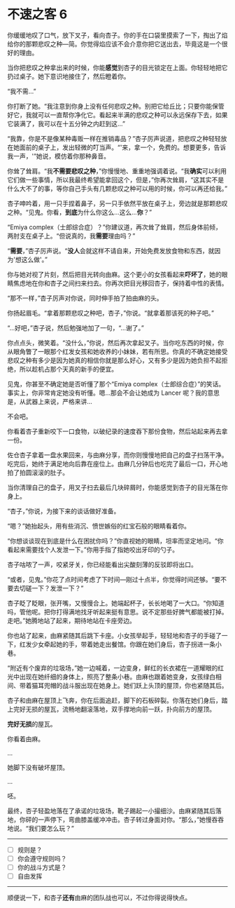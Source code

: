 # 不速之客 6

你缓缓地叹了口气，放下叉子，看向杏子。你的手在口袋里摸索了一下，掏出了焰给你的那颗悲叹之种—简。你觉得焰应该不会介意你把它送出去，毕竟这是一个很好的理由。

当你把悲叹之种拿出来的时候，你能**感觉**到杏子的目光锁定在上面。你轻轻地把它扔过桌子。她下意识地接住了，然后瞪着你。

“我不需...”

你打断了她。“我注意到你身上没有任何悲叹之种。别把它给丘比；只要你能保管好它，我就可以一直帮你净化它。看起来半满的悲叹之种可以永远保存下去，如果它装满了，我可以在十五分钟之内赶到这...”

“我靠，你是不是像某种毒贩一样在推销毒品？”杏子厉声说道，把悲叹之种轻轻放在她面前的桌子上，发出轻微的叮当声。“'来，拿一个，免费的。想要更多，告诉我一声，'”她说，模仿着你那种鼻音。

你耸了耸肩。“我**不需要悲叹之种**，”你慢慢地、重重地强调着说。“我**确实**可以利用它们做一些事情，所以我最终希望能拿回这个，但是，”你再次耸肩，“这其实不是什么大不了的事，等你自己手头有几颗悲叹之种可以用的时候，你可以再还给我。”

杏子呻吟着，用一只手捏着鼻子，另一只手依然平放在桌子上，旁边就是那颗悲叹之种。“见鬼。你看，**到底**为什么你这么...这么...**你**？”

“Emiya complex（士郎综合症）？”你建议道，再次耸了耸肩，然后身体前倾，两肘支在桌子上。“但说真的，我**需要**理由吗？”

“**需要**，”杏子厉声说。“**没人**会就这样不请自来，开始免费发放食物和东西，就因为'想这么做'。”

你与她对视了片刻，然后把目光转向由麻。这个更小的女孩看起来**吓坏了**，她的眼睛焦虑地在你和杏子之间扫来扫去。你再次把目光移回杏子，保持着中性的表情。

“那不一样，”杏子厉声对你说，同时伸手拍了拍由麻的头。

你扬起眉毛。“拿着那颗悲叹之种吧，杏子，”你说。“就拿着那该死的种子吧。”

“...好吧，”杏子说，然后勉强地加了一句，“...谢了。”

你点点头，微笑着。“没什么，”你说，然后再次拿起叉子。当你吃东西的时候，你从眼角瞥了一眼那个红发女孩和她收养的小妹妹，若有所思。你真的不确定她接受悲叹之种有多少是因为她真的相信你就是那么好心，又有多少是因为她负担不起拒绝，所以趁机占那个天真的新手的便宜。

见鬼，你甚至不确定她是否听懂了那个“Emiya complex（士郎综合症）”的笑话。事实上，你非常肯定她没有听懂。嗯...那会不会让她成为 Lancer 呢？我的意思是，从武器上来说，严格来讲...

不会吧。

你看着杏子重新咬下一口食物，以破纪录的速度吞下那份食物，然后站起来再去拿一份。

佐仓杏子拿着一盘水果回来，与由麻分享，而你则慢慢地把自己的盘子扫荡干净。吃完后，她终于满足地向后靠在座位上。由麻几分钟后也吃完了最后一口，开心地拍了拍圆滚滚的肚子。

当你清理自己的盘子，用叉子扫去最后几块碎屑时，你能感觉到杏子的目光落在你身上。

“杏子，”你说，为接下来的谈话做好准备。

“嗯？”她抬起头，用有些消沉、愤世嫉俗的红宝石般的眼睛看着你。

“你想谈谈现在到底是什么在困扰你吗？”你直视她的眼睛，坦率而坚定地问。“你看起来需要找个人发泄一下。”你用手指了指她咬出牙印的勺子。

杏子咕哝了一声，咬紧牙关，你已经能看出尖酸刻薄的反驳即将出口。

“或者，见鬼。”你花了点时间考虑了下时间—刚过十点半，你觉得时间还够。“要不要去切磋一下？发泄一下？” 

杏子眨了眨眼，张开嘴，又慢慢合上。她端起杯子，长长地喝了一大口。“你知道吗，管他呢。把你打得满地找牙听起来挺有意思。说不定那些好脾气都能被打掉。走吧。”她腾地站了起来，期待地站在卡座旁边。

你也站了起来，由麻紧随其后跳下卡座。小女孩举起手，轻轻地和杏子的手碰了一下，红发少女牵起她的手，带着她走出餐馆。你跟在她们身后，杏子拐进一条小巷。

“附近有个废弃的垃圾场，”她一边喊着，一边变身，鲜红的长衣裙在一道耀眼的红光中出现在她纤细的身体上，照亮了整条小巷。由麻也跟着她变身，女孩绿白相间、带着猫耳兜帽的战斗服出现在她身上。她们跃上头顶的屋顶，你也紧随其后。

杏子和由麻在屋顶上飞奔，你在后面追赶，脚下的石板碎裂。你落在她们身后，踏上完好无损的屋瓦，流畅地翻滚落地，双手撑地向前一跃，扑向前方的屋顶。

**完好无损**的屋瓦。

你看着由麻。

...

她脚下没有破坏屋顶。

...

呸。

最终，杏子轻盈地落在了承诺的垃圾场，靴子踢起一小撮细沙。由麻紧随其后落地，你砰的一声停下，弯曲膝盖缓冲冲击。杏子转过身面对你。“那么，”她慢吞吞地说。“我们要怎么玩？”

---

- [ ] 规则是？
- [ ] 你会遵守规则吗？  
- [ ] 你的战斗方式是？
- [ ] 自由发挥

---

顺便说一下，和杏子**还有**由麻的团队战也可以，不过你得说得快点。
